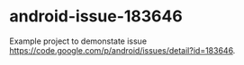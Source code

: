# android-issue-183646
Example project to demonstate issue https://code.google.com/p/android/issues/detail?id=183646.
